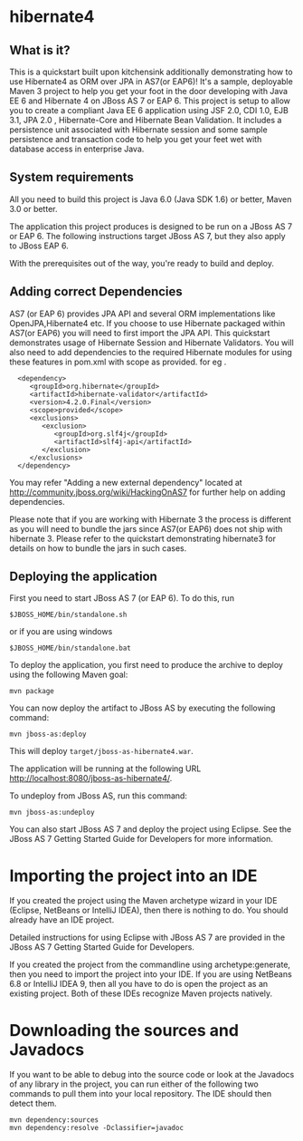 hibernate4
========================

What is it?
-----------

This is a quickstart built upon kitchensink additionally demonstrating how to use Hibernate4 as ORM over JPA in AS7(or EAP6)! 
It's a sample, deployable Maven 3 project to help you
get your foot in the door developing with Java EE 6 and Hibernate 4 on JBoss AS 7 or EAP 6. This 
project is setup to allow you to create a compliant Java EE 6 application 
using JSF 2.0, CDI 1.0, EJB 3.1, JPA 2.0 , Hibernate-Core and Hibernate Bean Validation. 
It includes a persistence unit associated with Hibernate session and some sample persistence and transaction code 
to help you get your feet wet with database access in enterprise Java. 

System requirements
-------------------

All you need to build this project is Java 6.0 (Java SDK 1.6) or better, Maven
3.0 or better.

The application this project produces is designed to be run on a JBoss AS 7 or EAP 6. 
The following instructions target JBoss AS 7, but they also apply to JBoss EAP 6.
 
With the prerequisites out of the way, you're ready to build and deploy.


Adding correct Dependencies
---------------------------

AS7 (or EAP 6) provides JPA API and several ORM implementations like OpenJPA,Hibernate4 etc.
If you choose to use Hibernate packaged within AS7(or EAP6) you will need to first import the JPA API.
This quickstart demonstrates usage of Hibernate Session and Hibernate Validators.
You will also need to add dependencies to the required Hibernate modules for using these features in pom.xml with scope as provided.
for eg .

      <dependency>
         <groupId>org.hibernate</groupId>
         <artifactId>hibernate-validator</artifactId>
         <version>4.2.0.Final</version>
         <scope>provided</scope>
         <exclusions>
            <exclusion>
               <groupId>org.slf4j</groupId>
               <artifactId>slf4j-api</artifactId>
            </exclusion>
         </exclusions>
      </dependency>

You may refer "Adding a new external dependency" located at http://community.jboss.org/wiki/HackingOnAS7 for further help on adding dependencies.

Please note that if you are working with Hibernate 3 the process is different as you will need to bundle the jars since AS7(or EAP6)
does not ship with hibernate 3.
Please refer to the quickstart demonstrating hibernate3 for details on how to bundle the jars in such cases.


Deploying the application
-------------------------
 
First you need to start JBoss AS 7 (or EAP 6). To do this, run
  
    $JBOSS_HOME/bin/standalone.sh
  
or if you are using windows
 
    $JBOSS_HOME/bin/standalone.bat

To deploy the application, you first need to produce the archive to deploy using
the following Maven goal:

    mvn package

You can now deploy the artifact to JBoss AS by executing the following command:

    mvn jboss-as:deploy

This will deploy `target/jboss-as-hibernate4.war`.
 
The application will be running at the following URL <http://localhost:8080/jboss-as-hibernate4/>.

To undeploy from JBoss AS, run this command:

    mvn jboss-as:undeploy

You can also start JBoss AS 7 and deploy the project using Eclipse. See the JBoss AS 7
Getting Started Guide for Developers for more information.
 
Importing the project into an IDE
=================================

If you created the project using the Maven archetype wizard in your IDE
(Eclipse, NetBeans or IntelliJ IDEA), then there is nothing to do. You should
already have an IDE project.

Detailed instructions for using Eclipse with JBoss AS 7 are provided in the 
JBoss AS 7 Getting Started Guide for Developers.

If you created the project from the commandline using archetype:generate, then
you need to import the project into your IDE. If you are using NetBeans 6.8 or
IntelliJ IDEA 9, then all you have to do is open the project as an existing
project. Both of these IDEs recognize Maven projects natively.

Downloading the sources and Javadocs
====================================

If you want to be able to debug into the source code or look at the Javadocs
of any library in the project, you can run either of the following two
commands to pull them into your local repository. The IDE should then detect
them.

    mvn dependency:sources
    mvn dependency:resolve -Dclassifier=javadoc
